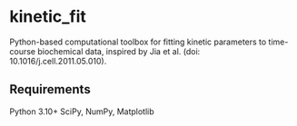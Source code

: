 # kinetic_fit
Python-based computational toolbox for fitting kinetic parameters to time-course biochemical data, inspired by Jia et al. (doi: 10.1016/j.cell.2011.05.010).

## Requirements
Python 3.10+
SciPy, NumPy, Matplotlib
